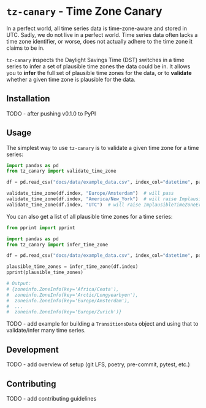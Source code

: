 # `tz-canary` - Time Zone Canary

In a perfect world, all time series data is time-zone-aware and stored in UTC.
Sadly, we do not live in a perfect world.
Time series data often lacks a time zone identifier, or worse, does not actually adhere to the time zone it claims to be in.

`tz-canary` inspects the Daylight Savings Time (DST) switches in a time series to infer a set of plausible time zones the data could be in.
It allows you to **infer** the full set of plausible time zones for the data, or to **validate** whether a given time zone is plausible for the data.

## Installation

TODO - after pushing v0.1.0 to PyPI

## Usage

The simplest way to use `tz-canary` is to validate a given time zone for a time series:

```python
import pandas as pd
from tz_canary import validate_time_zone

df = pd.read_csv("docs/data/example_data.csv", index_col="datetime", parse_dates=True)

validate_time_zone(df.index, "Europe/Amsterdam")  # will pass
validate_time_zone(df.index, "America/New_York")  # will raise ImplausibleTimeZoneError
validate_time_zone(df.index, "UTC")  # will raise ImplausibleTimeZoneError
```

You can also get a list of all plausible time zones for a time series:

```python
from pprint import pprint

import pandas as pd
from tz_canary import infer_time_zone

df = pd.read_csv("docs/data/example_data.csv", index_col="datetime", parse_dates=True)

plausible_time_zones = infer_time_zone(df.index)
pprint(plausible_time_zones)

# Output:
# {zoneinfo.ZoneInfo(key='Africa/Ceuta'),
#  zoneinfo.ZoneInfo(key='Arctic/Longyearbyen'),
#  zoneinfo.ZoneInfo(key='Europe/Amsterdam'),
#  ...
#  zoneinfo.ZoneInfo(key='Europe/Zurich')}
```

TODO - add example for building a `TransitionsData` object and using that to validate/infer many time series.

## Development

TODO - add overview of setup (git LFS, poetry, pre-commit, pytest, etc.)

## Contributing

TODO - add contributing guidelines
